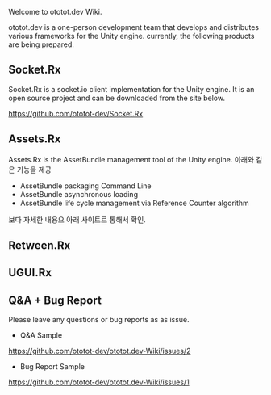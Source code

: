  Welcome to ototot.dev Wiki.
 
 ototot.dev is a one-person development team that develops and distributes various frameworks for the Unity engine. currently, the following products are being prepared.
 
## Socket.Rx

 Socket.Rx is a socket.io client implementation for the Unity engine. It is an open source project and can be downloaded from the site below.
 
 https://github.com/ototot-dev/Socket.Rx

## Assets.Rx

 Assets.Rx is the AssetBundle management tool of the Unity engine. 아래와 같은 기능을 제공
 
- AssetBundle packaging Command Line
- AssetBundle asynchronous loading
- AssetBundle life cycle management via Reference Counter algorithm

 보다 자세한 내용으 아래 사이트르 통해서 확인.

## Retween.Rx

 

## UGUI.Rx



## Q&A + Bug Report
 
 Please leave any questions or bug reports as as issue.
 
- Q&A Sample
 
https://github.com/ototot-dev/ototot.dev-Wiki/issues/2

- Bug Report Sample

https://github.com/ototot-dev/ototot.dev-Wiki/issues/1
 
 
 














